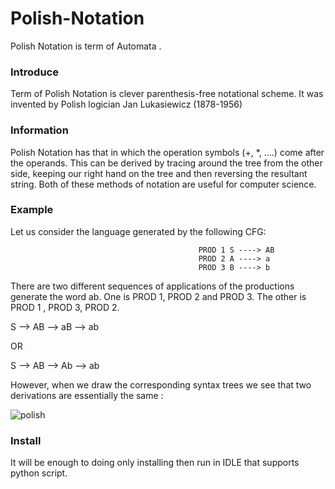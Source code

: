# Polish-Notation
Polish Notation is term of Automata .

<h3>Introduce</h3>
<p>Term of Polish Notation is clever parenthesis-free notational scheme. It was invented by Polish
logician Jan Lukasiewicz (1878-1956) </p>

<h3>Information</h3>
<p>Polish Notation has that in which the operation symbols (+, *, ....) come after the operands. This can
be derived by tracing around the tree from the other side, keeping our right
hand on the tree and then reversing the resultant string. Both of these methods
of notation are useful for computer science. </p>

<h3>Example</h3>
Let us consider the language generated by the following CFG:

                                              PROD 1 S ----> AB
                                              PROD 2 A ----> a
                                              PROD 3 B ----> b
                                              
<p>There are two different sequences of applications of the productions generate the word ab. One is PROD 1, PROD 2 and PROD 3. The other is PROD 1 , PROD 3, PROD 2. </p>

  S --> AB --> aB --> ab
  
  OR
  
  S --> AB --> Ab --> ab
  
  <p>However, when we draw the corresponding syntax trees we see that two derivations are essentially the same :</p>
  
  ![polish](https://user-images.githubusercontent.com/62469567/106416294-1f526c00-6462-11eb-82d6-aff6c771af0b.PNG)
  
  
<h3>Install</h3>
It will be enough to doing  only installing then run in IDLE that supports python script.
